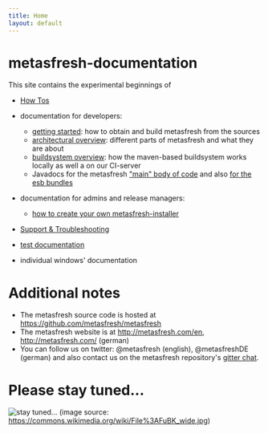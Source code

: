 ```yaml
---
title: Home
layout: default
---
```


# metasfresh-documentation

This site contains the experimental beginnings of

* [How Tos](howto_static/)
* documentation for developers:
  - [getting started](developers/EN/developer_doc_getting_started): how to obtain and build metasfresh from the sources
  - [architectural overview](developers/EN/developer_doc_metasfresh_overview): different parts of metasfresh and what they are about
  - [buildsystem overview](infrastructure/EN/CI_infrastructure): how the maven-based buildsystem works locally as well a on our CI-server
  - Javadocs for the metasfresh ["main" body of code](http://metasfresh.com/javadoc/metasfresh-master/) and also [for the esb bundles](http://metasfresh.com/javadoc/metasfresh-esb-master/)
* documentation for admins and release managers:
  - [how to create your own metasfresh-installer](admins/installer_scripts/EN/build_new_release)

* [Support & Troubleshooting](support_static/)

* [test documentation](tests_static/)
* individual windows' documentation

# Additional notes

* The metasfresh source code is hosted at https://github.com/metasfresh/metasfresh
* The metasfresh website is at http://metasfresh.com/en, http://metasfresh.com/ (german)
* You can follow us on twitter: @metasfresh (english), @metasfreshDE (german) and also contact us on the metasfresh repository's [gitter chat](https://gitter.im/metasfresh/metasfresh).



# Please stay tuned...

![stay tuned...](https://upload.wikimedia.org/wikipedia/commons/0/0b/FuBK_wide.jpg)
(image source: https://commons.wikimedia.org/wiki/File%3AFuBK_wide.jpg)
